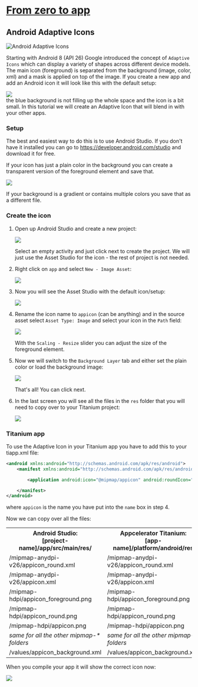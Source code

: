 # [From zero to app](https://github.com/m1ga/from_zero_to_app)
## Android Adaptive Icons
![Android Adaptive Icons](images/icon_header.jpg)

Starting with Android 8 (API 26) Google introduced the concept of `Adaptive Icons` which can display a variety of shapes across different device models. The main icon (foreground) is separated from the background (image, color, xml) and a mask is applied on top of the image.
If you create a new app and add an Android icon it will look like this with the default setup:

<img src="images/icon_app.png"/><br/>
the blue background is not filling up the whole space and the icon is a bit small. In this tutorial we will create an Adaptive Icon that will blend in with your other apps.

### Setup

The best and easiest way to do this is to use Android Studio. If you don't have it installed you can go to https://developer.android.com/studio and download it for free.

If your icon has just a plain color in the background you can create a transparent version of the foreground element and save that.

<img src="images/icon_transparent.jpg"/><br/>

If your background is a gradient or contains multiple colors you save that as a different file.

### Create the icon

1. Open up Android Studio and create a new project:

	<img src="images/icon_studio1.png"/><br/>

	Select an empty activity and just click next to create the project. We will just use the Asset Studio for the icon - the rest of project is not needed.

2. Right click on `app` and select `New - Image Asset`:

	<img src="images/icon_studio2.png"/><br/>

3. Now you will see the Asset Studio with the default icon/setup:

	<img src="images/icon_studio3.png"/><br/>

4. Rename the icon name to `appicon` (can be anything) and in the source asset select `Asset Type: Image` and select your icon in the `Path` field:

	<img src="images/icon_studio4.png"/><br/>

	With the `Scaling - Resize` slider you can adjust the size of the foreground element.

5. Now we will switch to the `Background Layer` tab and either set the plain color or load the background image:

	<img src="images/icon_studio5.png"/><br/>

	That's all! You can click next.

6. In the last screen you will see all the files in the `res` folder that you will need to copy over to your Titanium project:

	<img src="images/icon_studio6.png"/><br/>

### Titanium app

To use the Adaptive Icon in your Titanium app you have to add this to your tiapp.xml file:

```xml
<android xmlns:android="http://schemas.android.com/apk/res/android">
	<manifest xmlns:android="http://schemas.android.com/apk/res/android" android:versionCode="1">

		<application android:icon="@mipmap/appicon" android:roundIcon="@mipmap/appicon_foreground"/>

	</manifest>
</android>
```

where `appicon` is the name you have put into the `name` box in step 4.

Now we can copy over all the files:

<table>
<tr>
<th>Android Studio:<br/>[project-name]/app/src/main/res/</th>
<th>Appcelerator Titanium:<br/>[app-name]/platform/android/res</th>
</tr>

<tr>
<td>/mipmap-anydpi-v26/appicon_round.xml</td>
<td>/mipmap-anydpi-v26/appicon_round.xml</td>
</tr>

<tr>
<td>/mipmap-anydpi-v26/appicon.xml</td>
<td>/mipmap-anydpi-v26/appicon.xml</td>
</tr>

<tr>
<td>/mipmap-hdpi/appicon_foreground.png</td>
<td>/mipmap-hdpi/appicon_foreground.png</td>
</tr>

<tr>
<td>/mipmap-hdpi/appicon_round.png</td>
<td>/mipmap-hdpi/appicon_round.png</td>
</tr>

<tr>
<td>/mipmap-hdpi/appicon.png</td>
<td>/mipmap-hdpi/appicon.png</td>
</tr>

<tr>
<td><i>same for all the other mipmap-* folders</i></td>
<td><i>same for all the other mipmap-* folders</i></td>
</tr>

<tr>
<td>/values/appicon_background.xml</td>
<td>/values/appicon_background.xml</td>
</tr>

</table>

When you compile your app it will show the correct icon now:

<img src="images/icon_app_new.png"/><br/>
